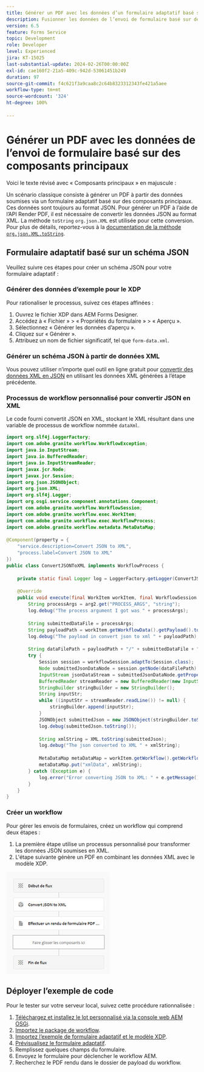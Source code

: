 ```yaml
---
title: Générer un PDF avec les données d’un formulaire adaptatif basé sur des composants principaux
description: Fusionner les données de l’envoi de formulaire basé sur des composants principaux avec le modèle XDP dans le workflow
version: 6.5
feature: Forms Service
topic: Development
role: Developer
level: Experienced
jira: KT-15025
last-substantial-update: 2024-02-26T00:00:00Z
exl-id: cae160f2-21a5-409c-942d-53061451b249
duration: 97
source-git-commit: f4c621f3a9caa8c2c64b8323312343fe421a5aee
workflow-type: tm+mt
source-wordcount: '324'
ht-degree: 100%

---
```


# Générer un PDF avec les données de l’envoi de formulaire basé sur des composants principaux

Voici le texte révisé avec « Composants principaux » en majuscule :

Un scénario classique consiste à générer un PDF à partir des données soumises via un formulaire adaptatif basé sur des composants principaux. Ces données sont toujours au format JSON. Pour générer un PDF à l’aide de l’API Render PDF, il est nécessaire de convertir les données JSON au format XML. La méthode `toString` `org.json.XML` est utilisée pour cette conversion. Pour plus de détails, reportez-vous à la [documentation de la méthode `org.json.XML.toString`](https://www.javadoc.io/doc/org.json/json/20171018/org/json/XML.html#toString-java.lang.Object-).

## Formulaire adaptatif basé sur un schéma JSON

Veuillez suivre ces étapes pour créer un schéma JSON pour votre formulaire adaptatif :

### Générer des données d’exemple pour le XDP

Pour rationaliser le processus, suivez ces étapes affinées :

1. Ouvrez le fichier XDP dans AEM Forms Designer.
1. Accédez à « Fichier » > « Propriétés du formulaire » > « Aperçu ».
1. Sélectionnez « Générer les données d’aperçu ».
1. Cliquez sur « Générer ».
1. Attribuez un nom de fichier significatif, tel que `form-data.xml`.

### Générer un schéma JSON à partir de données XML

Vous pouvez utiliser n’importe quel outil en ligne gratuit pour [convertir des données XML en JSON](https://jsonformatter.org/xml-to-jsonschema) en utilisant les données XML générées à l’étape précédente.

### Processus de workflow personnalisé pour convertir JSON en XML

Le code fourni convertit JSON en XML, stockant le XML résultant dans une variable de processus de workflow nommée `dataXml`.

```java
import org.slf4j.LoggerFactory;
import com.adobe.granite.workflow.WorkflowException;
import java.io.InputStream;
import java.io.BufferedReader;
import java.io.InputStreamReader;
import javax.jcr.Node;
import javax.jcr.Session;
import org.json.JSONObject;
import org.json.XML;
import org.slf4j.Logger;
import org.osgi.service.component.annotations.Component;
import com.adobe.granite.workflow.WorkflowSession;
import com.adobe.granite.workflow.exec.WorkItem;
import com.adobe.granite.workflow.exec.WorkflowProcess;
import com.adobe.granite.workflow.metadata.MetaDataMap;

@Component(property = {
    "service.description=Convert JSON to XML",
    "process.label=Convert JSON to XML"
})
public class ConvertJSONToXML implements WorkflowProcess {

    private static final Logger log = LoggerFactory.getLogger(ConvertJSONToXML.class);

    @Override
    public void execute(final WorkItem workItem, final WorkflowSession workflowSession, final MetaDataMap arg2) throws WorkflowException {
        String processArgs = arg2.get("PROCESS_ARGS", "string");
        log.debug("The process argument I got was " + processArgs);
        
        String submittedDataFile = processArgs;
        String payloadPath = workItem.getWorkflowData().getPayload().toString();
        log.debug("The payload in convert json to xml " + payloadPath);
        
        String dataFilePath = payloadPath + "/" + submittedDataFile + "/jcr:content";
        try {
            Session session = workflowSession.adaptTo(Session.class);
            Node submittedJsonDataNode = session.getNode(dataFilePath);
            InputStream jsonDataStream = submittedJsonDataNode.getProperty("jcr:data").getBinary().getStream();
            BufferedReader streamReader = new BufferedReader(new InputStreamReader(jsonDataStream, "UTF-8"));
            StringBuilder stringBuilder = new StringBuilder();
            String inputStr;
            while ((inputStr = streamReader.readLine()) != null) {
                stringBuilder.append(inputStr);
            }
            JSONObject submittedJson = new JSONObject(stringBuilder.toString());
            log.debug(submittedJson.toString());
            
            String xmlString = XML.toString(submittedJson);
            log.debug("The json converted to XML " + xmlString);
            
            MetaDataMap metaDataMap = workItem.getWorkflow().getWorkflowData().getMetaDataMap();
            metaDataMap.put("xmlData", xmlString);
        } catch (Exception e) {
            log.error("Error converting JSON to XML: " + e.getMessage(), e);
        }
    }
}
```

### Créer un workflow

Pour gérer les envois de formulaires, créez un workflow qui comprend deux étapes :

1. La première étape utilise un processus personnalisé pour transformer les données JSON soumises en XML.
1. L&#39;étape suivante génère un PDF en combinant les données XML avec le modèle XDP.

![json-to-xml](assets/json-to-xml-process-step.png)


## Déployer l’exemple de code

Pour le tester sur votre serveur local, suivez cette procédure rationnalisée :

1. [Téléchargez et installez le lot personnalisé via la console web AEM OSGi](assets/convertJsonToXML.core-1.0.0-SNAPSHOT.jar).
1. [Importez le package de workflow](assets/workflow_to_render_pdf.zip).
1. [Importez l’exemple de formulaire adaptatif et le modèle XDP](assets/adaptive_form_and_xdp_template.zip).
1. [Prévisualisez le formulaire adaptatif](http://localhost:4502/content/dam/formsanddocuments/f23/jcr:content?wcmmode=disabled).
1. Remplissez quelques champs du formulaire.
1. Envoyez le formulaire pour déclencher le workflow AEM.
1. Recherchez le PDF rendu dans le dossier de payload du workflow.
